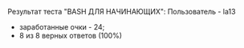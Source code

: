 Результат теста "BASH ДЛЯ НАЧИНАЮЩИХ":
Пользователь - la13
- заработанные очки - 24;
- 8 из 8 верных ответов (100%)